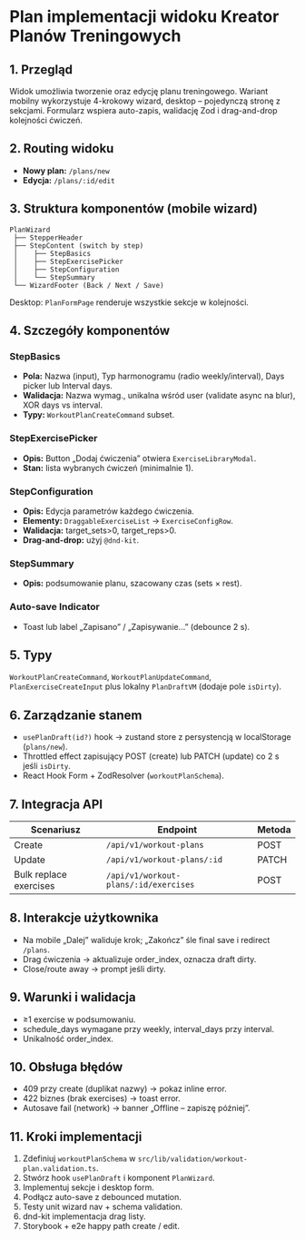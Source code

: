 # Plan implementacji widoku Kreator Planów Treningowych

## 1. Przegląd
Widok umożliwia tworzenie oraz edycję planu treningowego. Wariant mobilny wykorzystuje 4-krokowy wizard, desktop – pojedynczą stronę z sekcjami. Formularz wspiera auto-zapis, walidację Zod i drag-and-drop kolejności ćwiczeń.

## 2. Routing widoku
- **Nowy plan:** `/plans/new`
- **Edycja:** `/plans/:id/edit`

## 3. Struktura komponentów (mobile wizard)
```
PlanWizard
 ├── StepperHeader
 ├── StepContent (switch by step)
 │    ├── StepBasics
 │    ├── StepExercisePicker
 │    ├── StepConfiguration
 │    └── StepSummary
 └── WizardFooter (Back / Next / Save)
```
Desktop: `PlanFormPage` renderuje wszystkie sekcje w kolejności.

## 4. Szczegóły komponentów
### StepBasics
- **Pola:** Nazwa (input), Typ harmonogramu (radio weekly/interval), Days picker lub Interval days.
- **Walidacja:** Nazwa wymag., unikalna wśród user (validate async na blur), XOR days vs interval.
- **Typy:** `WorkoutPlanCreateCommand` subset.

### StepExercisePicker
- **Opis:** Button „Dodaj ćwiczenia” otwiera `ExerciseLibraryModal`.
- **Stan:** lista wybranych ćwiczeń (minimalnie 1).

### StepConfiguration
- **Opis:** Edycja parametrów każdego ćwiczenia.
- **Elementy:** `DraggableExerciseList` → `ExerciseConfigRow`.
- **Walidacja:** target_sets>0, target_reps>0.
- **Drag-and-drop:** użyj `@dnd-kit`.

### StepSummary
- **Opis:** podsumowanie planu, szacowany czas (sets × rest).

### Auto-save Indicator
- Toast lub label „Zapisano” / „Zapisywanie…” (debounce 2 s).

## 5. Typy
`WorkoutPlanCreateCommand`, `WorkoutPlanUpdateCommand`, `PlanExerciseCreateInput` plus lokalny `PlanDraftVM` (dodaje pole `isDirty`).

## 6. Zarządzanie stanem
- `usePlanDraft(id?)` hook → zustand store z persystencją w localStorage (`plans/new`).
- Throttled effect zapisujący POST (create) lub PATCH (update) co 2 s jeśli `isDirty`.
- React Hook Form + ZodResolver (`workoutPlanSchema`).

## 7. Integracja API
| Scenariusz | Endpoint | Metoda |
|------------|----------|--------|
| Create | `/api/v1/workout-plans` | POST |
| Update | `/api/v1/workout-plans/:id` | PATCH |
| Bulk replace exercises | `/api/v1/workout-plans/:id/exercises` | POST |

## 8. Interakcje użytkownika
- Na mobile „Dalej” waliduje krok; „Zakończ” śle final save i redirect `/plans`.
- Drag ćwiczenia → aktualizuje order_index, oznacza draft dirty.
- Close/route away → prompt jeśli dirty.

## 9. Warunki i walidacja
- ≥1 exercise w podsumowaniu.
- schedule_days wymagane przy weekly, interval_days przy interval.
- Unikalność order_index.

## 10. Obsługa błędów
- 409 przy create (duplikat nazwy) → pokaz inline error.
- 422 biznes (brak exercises) → toast error.
- Autosave fail (network) → banner „Offline – zapiszę później”.

## 11. Kroki implementacji
1. Zdefiniuj `workoutPlanSchema` w `src/lib/validation/workout-plan.validation.ts`.
2. Stwórz hook `usePlanDraft` i komponent `PlanWizard`.
3. Implementuj sekcje i desktop form.
4. Podłącz auto-save z debounced mutation.
5. Testy unit wizard nav + schema validation.
6. dnd-kit implementacja drag listy.
7. Storybook + e2e happy path create / edit.
